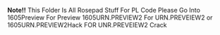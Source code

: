 **Note!!**
This Folder Is All Rosepad Stuff For PL Code Please Go Into
1605Preview For Preview
1605URN.PREVIEW2 For URN.PREVEIEW2 or
1605URN.PREVIEW2Hack FOR UNR.PREVEIEW2 Crack

